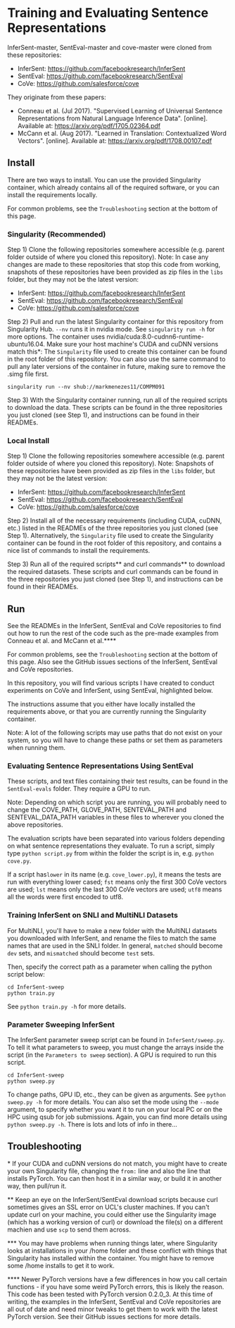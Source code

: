 # Training and Evaluating Sentence Representations 

InferSent-master, SentEval-master and cove-master were cloned from these repositories:
- InferSent: https://github.com/facebookresearch/InferSent
- SentEval: https://github.com/facebookresearch/SentEval
- CoVe: https://github.com/salesforce/cove
        
They originate from these papers:
- Conneau et al. (Jul 2017). "Supervised Learning of Universal Sentence Representations from Natural Language Inference Data". [online]. Available at: https://arxiv.org/pdf/1705.02364.pdf
- McCann et al. (Aug 2017). "Learned in Translation: Contextualized Word Vectors". [online]. Available at: https://arxiv.org/pdf/1708.00107.pdf




## Install

There are two ways to install. You can use the provided Singularity container, which already contains all of the required software, or you can install the requirements locally.

For common problems, see the `Troubleshooting` section at the bottom of this page.

### Singularity (Recommended)

Step 1) Clone the following repositories somewhere accessible (e.g. parent folder outside of where you cloned this repository). Note: In case any changes are made to these repositories that stop this code from working, snapshots of these repositories have been provided as zip files in the `libs` folder, but they may not be the latest version:
- InferSent: https://github.com/facebookresearch/InferSent
- SentEval: https://github.com/facebookresearch/SentEval
- CoVe: https://github.com/salesforce/cove

Step 2) Pull and run the latest Singularity container for this repository from Singularity Hub. `--nv` runs it in nvidia mode. See `singularity run -h` for more options. The container uses nvidia/cuda:8.0-cudnn6-runtime-ubuntu16.04. Make sure your host machine's CUDA and cuDNN versions match this*: The `Singularity` file used to create this container can be found in the root folder of this repository. You can also use the same command to pull any later versions of the container in future, making sure to remove the .simg file first.
```
singularity run --nv shub://markmenezes11/COMPM091
```

Step 3) With the Singularity container running, run all of the required scripts to download the data. These scripts can be found in the three repositories you just cloned (see Step 1), and instructions can be found in their READMEs.

### Local Install

Step 1) Clone the following repositories somewhere accessible (e.g. parent folder outside of where you cloned this repository). Note: Snapshots of these repositories have been provided as zip files in the `libs` folder, but they may not be the latest version:
- InferSent: https://github.com/facebookresearch/InferSent
- SentEval: https://github.com/facebookresearch/SentEval
- CoVe: https://github.com/salesforce/cove

Step 2) Install all of the necessary requirements (including CUDA, cuDNN, etc.) listed in the READMEs of the three repositories you just cloned (see Step 1). Alternatively, the `Singularity` file used to create the Singularity container can be found in the root folder of this repository, and contains a nice list of commands to install the requirements.

Step 3) Run all of the required scripts** and curl commands** to download the required datasets. These scripts and curl commands can be found in the three repositories you just cloned (see Step 1), and instructions can be found in their READMEs.




## Run

See the READMEs in the InferSent, SentEval and CoVe repositories to find out how to run the rest of the code such as the pre-made examples from Conneau et al. and McCann et al.****

For common problems, see the `Troubleshooting` section at the bottom of this page. Also see the GitHub issues sections of the InferSent, SentEval and CoVe repositories.

In this repository, you will find various scripts I have created to conduct experiments on CoVe and InferSent, using SentEval, highlighted below.

The instructions assume that you either have locally installed the requirements above, or that you are currently running the Singularity container.

Note: A lot of the following scripts may use paths that do not exist on your system, so you will have to change these paths or set them as parameters when running them.

### Evaluating Sentence Representations Using SentEval

These scripts, and text files containing their test results, can be found in the `SentEval-evals` folder. They require a GPU to run.

Note: Depending on which script you are running, you will probably need to change the COVE_PATH, GLOVE_PATH, SENTEVAL_PATH and SENTEVAL_DATA_PATH variables in these files to wherever you cloned the above repositories.  

The evaluation scripts have been separated into various folders depending on what sentence representations they evaluate. To run a script, simply type `python script.py` from within the folder the script is in, e.g. `python cove.py`.

If a script has`lower` in its name (e.g. `cove_lower.py`), it means the tests are run with everything lower cased; `fst` means only the first 300 CoVe vectors are used; `lst` means only the last 300 CoVe vectors are used; `utf8` means all the words were first encoded to utf8.

### Training InferSent on SNLI and MultiNLI Datasets

For MultiNLI, you'll have to make a new folder with the MultiNLI datasets you downloaded with InferSent, and rename the files to match the same names that are used in the SNLI folder. In general, `matched` should become `dev` sets, and `mismatched` should become `test` sets.  

Then, specify the correct path as a parameter when calling the python script below:
```
cd InferSent-sweep
python train.py
```

See `python train.py -h` for more details.

### Parameter Sweeping InferSent

The InferSent parameter sweep script can be found in `InferSent/sweep.py`. To tell it what parameters to sweep, you must change the arrays inside the script (in the `Parameters to sweep` section). A GPU is required to run this script.
```
cd InferSent-sweep
python sweep.py
```

To change paths, GPU ID, etc., they can be given as arguments. See `python sweep.py -h` for more details. You can also set the mode using the `--mode` argument, to specify whether you want it to run on your local PC or on the HPC using qsub for job submissions. Again, you can find more details using `python sweep.py -h`. There is lots and lots of info in there...




## Troubleshooting

\* If your CUDA and cuDNN versions do not match, you might have to create your own Singularity file, changing the `from:` line and also the line that installs PyTorch. You can then host it in a similar way, or build it in another way, then pull/run it.

\**  Keep an eye on the InferSent/SentEval download scripts because curl sometimes gives an SSL error on UCL's cluster machines. If you can't update curl on your machine, you could either use the Singularity image (which has a working version of curl) or download the file(s) on a different machien and use `scp` to send them across.

\*** You may have problems when running things later, where Singularity looks at installations in your /home folder and these conflict with things that Singularity has installed within the container. You might have to remove some /home installs to get it to work.

\**** Newer PyTorch versions have a few differences in how you call certain functions - if you have some weird PyTorch errors, this is likely the reason. This code has been tested with PyTorch version 0.2.0_3. At this time of writing, the examples in the InferSent, SentEval and CoVe repositories are all out of date and need minor tweaks to get them to work with the latest PyTorch version. See their GitHub issues sections for more details. 